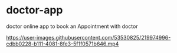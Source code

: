 # doctor-app

doctor online app to book an Appointment with doctor


https://user-images.githubusercontent.com/53530825/219974996-cdbb0228-b111-4081-8fe3-5f1f0571b646.mp4

